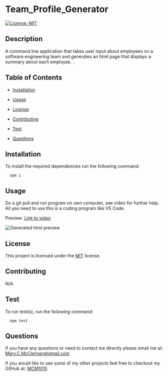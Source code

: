 # Team_Profile_Generator

 [![License: MIT](https://img.shields.io/badge/License-MIT-yellow.svg)](https://opensource.org/licenses/MIT)

  ## Description
  A command line application that takes user input about employees on a software engineering team and generates an html page that displays a summary about each employee. .
  
  ## Table of Contents
  - [Installation](#Installation)
  
  - [Usage](#Usage)
  
  - [License](#License)
  
  - [Contributing](#Contributing)
  
  - [Test](#Test)
  
  - [Questions](#Questions)
  
  ## Installation
  To install the required dependencies run the following command:
  
      npm i
      
  ## Usage
  Do a git pull and run program on own computer, see video for further help.
  All you need to use this is a coding program like VS Code. 

  Preview: 
  [Link to video](https://drive.google.com/file/d/17hwpK0HStY1L6CNjHz8D20KILGyZKkOj/view)
  

  ![Generated html preview]()
  
  ## License 
  This project is licensed under the [MIT](https://opensource.org/licenses/MIT) license.
  
  ## Contributing
  N/A.
  
  ## Test
  To run test(s), run the following command:
  
      npm test
  
  ## Questions
  If you have any questions or need to contact me directly please email me at:
  <Mary.C.McClernan@gmail.com>
  
  If you would like to see some of my other projects feel free to checkout my GitHub at:
  [MCM1015](https://github.com/MCM1015)